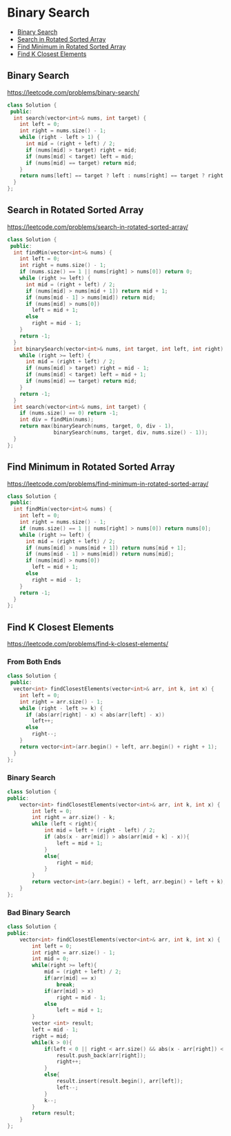 # Binary Search
+ [Binary Search](#binary-search)
+ [Search in Rotated Sorted Array](#search-in-rotated-sorted-array)
+ [Find Minimum in Rotated Sorted Array](#find-minimum-in-rotated-sorted-array)
+ [Find K Closest Elements](#find-k-closest-elements)

## Binary Search

https://leetcode.com/problems/binary-search/

```C++
class Solution {
 public:
  int search(vector<int>& nums, int target) {
    int left = 0;
    int right = nums.size() - 1;
    while (right - left > 1) {
      int mid = (right + left) / 2;
      if (nums[mid] > target) right = mid;
      if (nums[mid] < target) left = mid;
      if (nums[mid] == target) return mid;
    }
    return nums[left] == target ? left : nums[right] == target ? right : -1;
  }
};
```

## Search in Rotated Sorted Array

https://leetcode.com/problems/search-in-rotated-sorted-array/

```C++
class Solution {
 public:
  int findMin(vector<int>& nums) {
    int left = 0;
    int right = nums.size() - 1;
    if (nums.size() == 1 || nums[right] > nums[0]) return 0;
    while (right >= left) {
      int mid = (right + left) / 2;
      if (nums[mid] > nums[mid + 1]) return mid + 1;
      if (nums[mid - 1] > nums[mid]) return mid;
      if (nums[mid] > nums[0])
        left = mid + 1;
      else
        right = mid - 1;
    }
    return -1;
  }
  int binarySearch(vector<int>& nums, int target, int left, int right) {
    while (right >= left) {
      int mid = (right + left) / 2;
      if (nums[mid] > target) right = mid - 1;
      if (nums[mid] < target) left = mid + 1;
      if (nums[mid] == target) return mid;
    }
    return -1;
  }
  int search(vector<int>& nums, int target) {
    if (nums.size() == 0) return -1;
    int div = findMin(nums);
    return max(binarySearch(nums, target, 0, div - 1),
               binarySearch(nums, target, div, nums.size() - 1));
  }
};
```

## Find Minimum in Rotated Sorted Array

https://leetcode.com/problems/find-minimum-in-rotated-sorted-array/

```C++
class Solution {
 public:
  int findMin(vector<int>& nums) {
    int left = 0;
    int right = nums.size() - 1;
    if (nums.size() == 1 || nums[right] > nums[0]) return nums[0];
    while (right >= left) {
      int mid = (right + left) / 2;
      if (nums[mid] > nums[mid + 1]) return nums[mid + 1];
      if (nums[mid - 1] > nums[mid]) return nums[mid];
      if (nums[mid] > nums[0])
        left = mid + 1;
      else
        right = mid - 1;
    }
    return -1;
  }
};
```

## Find K Closest Elements

https://leetcode.com/problems/find-k-closest-elements/

### From Both Ends

```C++
class Solution {
 public:
  vector<int> findClosestElements(vector<int>& arr, int k, int x) {
    int left = 0;
    int right = arr.size() - 1;
    while (right - left >= k) {
      if (abs(arr[right] - x) < abs(arr[left] - x))
        left++;
      else
        right--;
    }
    return vector<int>(arr.begin() + left, arr.begin() + right + 1);
  }
};
```

### Binary Search
```C++
class Solution {
public:
    vector<int> findClosestElements(vector<int>& arr, int k, int x) {
        int left = 0;
        int right = arr.size() - k;
        while (left < right){
            int mid = left + (right - left) / 2;
            if (abs(x - arr[mid]) > abs(arr[mid + k] - x)){
                left = mid + 1;
            }
            else{
                right = mid;
            }
        }
        return vector<int>(arr.begin() + left, arr.begin() + left + k);
    }
};
```
### Bad Binary Search
```C++
class Solution {
public:
    vector<int> findClosestElements(vector<int>& arr, int k, int x) {
        int left = 0;
        int right = arr.size() - 1;
        int mid = 0;
        while(right >= left){
            mid = (right + left) / 2;
            if(arr[mid] == x)
                break;
            if(arr[mid] > x)
                right = mid - 1;
            else
                left = mid + 1;
        }
        vector <int> result;
        left = mid - 1;
        right = mid;
        while(k > 0){
            if(left < 0 || right < arr.size() && abs(x - arr[right]) < abs(x - arr[left])){
                result.push_back(arr[right]);
                right++;
            }
            else{
                result.insert(result.begin(), arr[left]);
                left--;
            }
            k--;
        }
        return result;
    }
};
```
